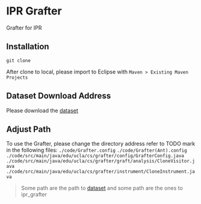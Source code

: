 # IPR Grafter

Grafter for IPR 

## Installation
```
git clone 
```
After clone to local, please import to Eclipse with `Maven > Existing Maven Projects`
## Dataset Download Address
Please download the [dataset](http://web.cs.ucla.edu/~tianyi.zhang/grafter/grafter-dataset.zip)

## Adjust Path
To use the Grafter, please change the directory address refer to TODO mark in the following files:
`./code/Grafter.config`
`./code/Grafter(Ant).config`
`./code/src/main/java/edu/ucla/cs/grafter/config/GrafterConfig.java`
`./code/src/main/java/edu/ucla/cs/grafter/graft/analysis/CloneVisitor.java`
`./code/src/main/java/edu/ucla/cs/grafter/instrument/CloneInstrument.java`
> Some path are the path to [dataset](http://web.cs.ucla.edu/~tianyi.zhang/grafter/grafter-dataset.zip) and some path are the ones to ipr_grafter
